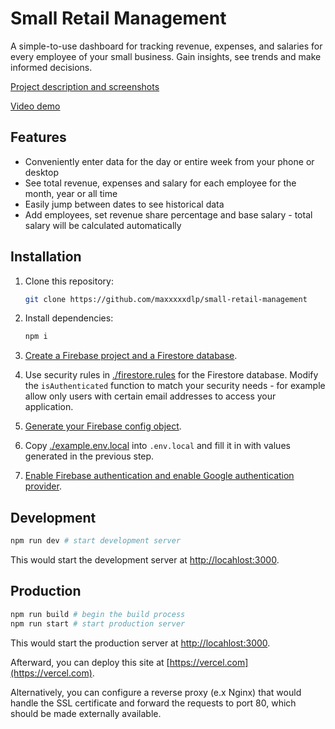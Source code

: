 # Small Retail Management

A simple-to-use dashboard for tracking revenue, expenses, and salaries for every
employee of your small business. Gain insights, see trends and make informed
decisions.

[Project description and screenshots](https://max.patii.uk/projects/small-retail-management)

[Video demo](https://www.youtube.com/watch?v=NjbcGXO9c3g)

## Features

- Conveniently enter data for the day or entire week from your phone or desktop
- See total revenue, expenses and salary for each employee for the month, year
  or all time
- Easily jump between dates to see historical data
- Add employees, set revenue share percentage and base salary - total salary
  will be calculated automatically

## Installation

1. Clone this repository:

   ```sh
   git clone https://github.com/maxxxxxdlp/small-retail-management
   ```

2. Install dependencies:

   ```sh
   npm i
   ```

3. [Create a Firebase project and a Firestore database](https://firebase.google.com/docs/firestore/quickstart?hl=en&authuser=0).

4. Use security rules in [./firestore.rules](./firestore.rules) for the
   Firestore database. Modify the `isAuthenticated` function to match your
   security needs - for example allow only users with certain email addresses to
   access your application.

5. [Generate your Firebase config object](https://firebase.google.com/docs/web/learn-more?authuser=0#config-object).

6. Copy [./example.env.local](./example.env.local) into `.env.local` and fill it
   in with values generated in the previous step.

7. [Enable Firebase authentication and enable Google authentication provider](https://firebase.google.com/docs/auth/web/google-signin?authuser=0&hl=en#before_you_begin).

## Development

```zsh
npm run dev # start development server
```

This would start the development server at
[http://locahlost:3000](http://locahlost:3000).

## Production

```zsh
npm run build # begin the build process
npm run start # start production server
```

This would start the production server at
[http://locahlost:3000](http://locahlost:3000).

Afterward, you can deploy this site at [https://vercel.com](https://vercel.com).

Alternatively, you can configure a reverse proxy (e.x Nginx) that would handle
the SSL certificate and forward the requests to port 80, which should be made
externally available.
